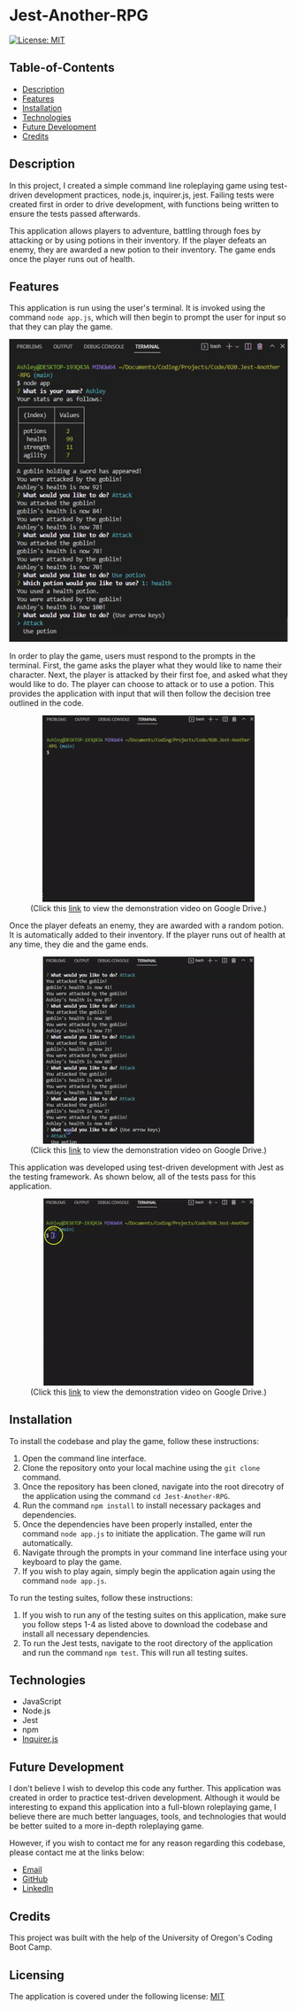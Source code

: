 # Jest-Another-RPG

[![License: MIT](https://img.shields.io/badge/License-MIT-yellow.svg)](https://opensource.org/licenses/MIT)

## Table-of-Contents

- [Description](#description)
- [Features](#features)
- [Installation](#installation)
- [Technologies](#technologies)
- [Future Development](#future-development)
- [Credits](#credits)

## Description

In this project, I created a simple command line roleplaying game using test-driven development practices, node.js, inquirer.js, jest. Failing tests were created first in order to drive development, with functions being written to ensure the tests passed afterwards.

This application allows players to adventure, battling through foes by attacking or by using potions in their inventory. If the player defeats an enemy, they are awarded a new potion to their inventory. The game ends once the player runs out of health.

## Features

This application is run using the user's terminal. It is invoked using the command `node app.js`, which will then begin to prompt the user for input so that they can play the game.

<p align="center">
<img alt="A screenshot of what jest-another-rpg looks like when it is run in the terminal. It asks the user for their name first, then it begins the game. A round of combat ensues, in which the player is attacked by a creature. They lose health and are asked what they would like to do - attack or use a potion." src="./assets/images/jest-another-rpg-screenshot.jpg"/>
</p>

In order to play the game, users must respond to the prompts in the terminal. First, the game asks the player what they would like to name their character. Next, the player is attacked by their first foe, and asked what they would like to do. The player can choose to attack or to use a potion. This provides the application with input that will then follow the decision tree outlined in the code.

<p align="center">
<img alt="A demonstration gif showing the game running in the user's terminal. The user must first provide the name for their character, and then the game immediately starts with a creature attacking the player. The player can choose to fight or to use a potion in their inventory." src="./assets/images/jest-another-rpg-demo.gif"/>
<br>(Click this <a href="https://drive.google.com/file/d/1y4mBU1XSkbm-7VNiBUfdf5ATfwS9euUK/view?usp=sharing" target="_blank">link</a> to view the demonstration video on Google Drive.)
</p>

Once the player defeats an enemy, they are awarded with a random potion. It is automatically added to their inventory. If the player runs out of health at any time, they die and the game ends.

<p align="center">
<img alt="A demonstration gif showing the game running in the user's terminal. Once the player defeats an enemy, they are awarded a potion that is added to their inventory. If the player runs out of health, the game automatically ends. " src="./assets/images/jest-another-rpg-demo-2.gif"/>
<br>(Click this <a href="https://drive.google.com/file/d/1LahSDs-xVKeamdLeaAHZmiRhoaQMiINy/view?usp=sharing" target="_blank">link</a> to view the demonstration video on Google Drive.)
</p>

This application was developed using test-driven development with Jest as the testing framework. As shown below, all of the tests pass for this application.

<p align="center">
<img alt="A demonstration gif showing how to run the tests using the command 'npm test' in the command line. All tests show as passing." src="./assets/images/jest-another-rpg-demo-3.gif"/>
<br>(Click this <a href="https://drive.google.com/file/d/1SiaL6lmYN1FqbBZBWNK5mzTwUISgd9-j/view?usp=sharing" target="_blank">link</a> to view the demonstration video on Google Drive.)
</p>

## Installation

To install the codebase and play the game, follow these instructions:

1. Open the command line interface.
2. Clone the repository onto your local machine using the `git clone` command.
3. Once the repository has been cloned, navigate into the root direcotry of the application using the command `cd Jest-Another-RPG`.
4. Run the command `npm install` to install necessary packages and dependencies.
5. Once the dependencies have been properly installed, enter the command `node app.js` to initiate the application. The game will run automatically.
6. Navigate through the prompts in your command line interface using your keyboard to play the game.
7. If you wish to play again, simply begin the application again using the command `node app.js`.

To run the testing suites, follow these instructions:

1. If you wish to run any of the testing suites on this application, make sure you follow steps 1-4 as listed above to download the codebase and install all necessary dependencies.
2. To run the Jest tests, navigate to the root directory of the application and run the command `npm test`. This will run all testing suites.

## Technologies

- JavaScript
- Node.js
- Jest
- npm
- [Inquirer.js](https://www.npmjs.com/package/inquirer)

## Future Development

I don't believe I wish to develop this code any further. This application was created in order to practice test-driven development. Although it would be interesting to expand this application into a full-blown roleplaying game, I believe there are much better languages, tools, and technologies that would be better suited to a more in-depth roleplaying game.

However, if you wish to contact me for any reason regarding this codebase, please contact me at the links below:

- <a href="mailto:ashlynn4567@gmail.com">Email</a>
- <a href="https://github.com/ashlynn4567">GitHub</a>
- <a href="https://www.linkedin.com/in/ashley-lynn-smith/">LinkedIn</a>

## Credits

This project was built with the help of the University of Oregon's Coding Boot Camp.

## Licensing

The application is covered under the following license: [MIT](https://opensource.org/licenses/MIT)
